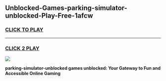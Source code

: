 
## Unblocked-Games-parking-simulator-unblocked-Play-Free-1afcw
<h3>
<a href="https://premium76.site?title=parking-simulator-unblocked&ref=19M">CLICK TO PLAY</a></h3>
<hr>

<h3>
<a href="https://premium76.site?title=parking-simulator-unblocked&ref=19M">CLICK 2 PLAY</a>
  
</h3>

<a href="https://premium76.site?title=parking-simulator-unblocked&ref=19M"><img src="https://clearcache.store/games.png"></a>


**parking-simulator-unblocked games unblocked: Your Gateway to Fun and Accessible Online Gaming**
